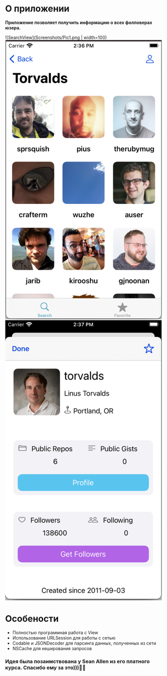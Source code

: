 #  О приложении

**Приложение позволяет получить информацию о всех фолловерах юзера.**

![SearchView](Screenshots/Pic1.png | width=100)
![FollowersView](Screenshots/Pic2.png)
![UserView](Screenshots/Pic3.png)




# Особености

* Полностью программная работа с View
* Использование URLSession для работы с сетью
* Codable и JSONDecoder для парсинга данных, полученных из сети
* NSCache для кеширования запросов


### Идея была позаимствована у Sean Allen из его платного курса. Спасибо ему за это)))👌🏻

